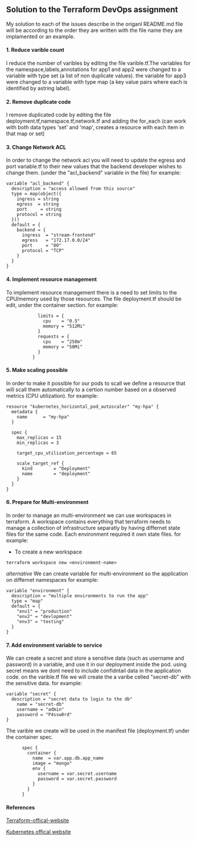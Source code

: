 
## Solution to the Terraform DevOps assignment
My solution to each of the issues describe in the origanl README.md file will be according to the order they are written with the file name they are implamented or an example.

#### 1. Reduce varible count
I reduce the number of varibles by editing the file varible.tf.The variables for the namespace,labels,annotations for app1 and app2 were changed to a variable with type set (a list of non duplicate values). the variable for app3 were changed to a variable with type map (a key value pairs where each is identified by astring label).


#### 2. Remove duplicate code
I remove duplicated code by editing the file deployment.tf,namespace.tf,network.tf and adding the for_each (can work with both data types 'set' and 'map', creates a resource with each item in that map or set)

#### 3. Change Network ACL
In order to change the network acl you will need to update the egress and port variable.tf to their new values that the backend developer wishes to change them. (under the "acl_backend" variable in the file)
for example: 
```
variable "acl_backend" {
  description = "access allowed from this source"
  type = map(object({
    ingress = string
    egress  = string
    port     = string
    protocol = string
  }))
  default = {
    backend = {
      ingress  = "stream-frontend"
      egress   = "172.17.0.0/24"
      port     = "80"
      protocol = "TCP"
    }
  }
}
```

#### 4. Implement resource management
To implement resource management there is a need to set limits to the CPU/memory used by those resources. The file deployment.tf should be edit, under the container section.
for example:
```
            limits = {
              cpu    = "0.5"
              memory = "512Mi"
            }
            requests = {
              cpu    = "250m"
              memory = "50Mi"
            }
          }

```

#### 5. Make scaling possible
In order to make it possible for our pods to scall we define a resource that will scall them automatically to a certion number based on a observed metrics (CPU utilization).
for example: 
```
resource "kubernetes_horizontal_pod_autoscaler" "my-hpa" {
  metadata {
    name      = "my-hpa"
  }

  spec {
    max_replicas = 15
    min_replicas = 3

    target_cpu_utilization_percentage = 65

    scale_target_ref {
      kind        = "Deployment"
      name        = "deployment"
    }
  }
} 
```

#### 6. Prepare for Multi-environment
In order to manage an multi-environment we can use workspaces in terraform.
A workspace contains everything that terraform needs to manage a collection of infrastructure separatly by having differnet state files for the same code.
Each environment required it own state files.
for example:
- To create a new workspace
```
terraform workspace new <environment-name>
```
*alternative*
We can create variable for multi-environment so the application on differnet namespaces
for example:
```
variable "environment" {
  description = "multiple environments to run the app"
  type = "map"
  default = {
    "env1" = "production"
    "env2" = "devlopment"
    "env3" = "testing"
  }
}
```

#### 7. Add environment variable to service
We can create a secret and store a sensitive data (such as username and password) in a variable, and use it in our deployment inside the pod. using secret means we dont need to include confidntail data in the application code. on the varible.tf file we will create the a varibe celled "secret-db" with the sensitive data.
for example:
```
variable "secret" {
  description = "secret data to login to the db"
    name = "secret-db"
    username = "admin"
    password = "P4ssw0rd"
}
```
The varible we create will be used in the manifest file (deployment.tf) under the container spec.
```
      spec {
        container {
          name  = var.app.db.app_name
          image = "mongo"
          env {
            username = var.secret.username
            password = var.secret.password
          }
        }
      }
```

#### References 
[Terraform-offical-website](https://registry.terraform.io/providers/hashicorp/kubernetes/latest/docs/) 

[Kubernetes offical website](https://kubernetes.io/docs/concepts/)

